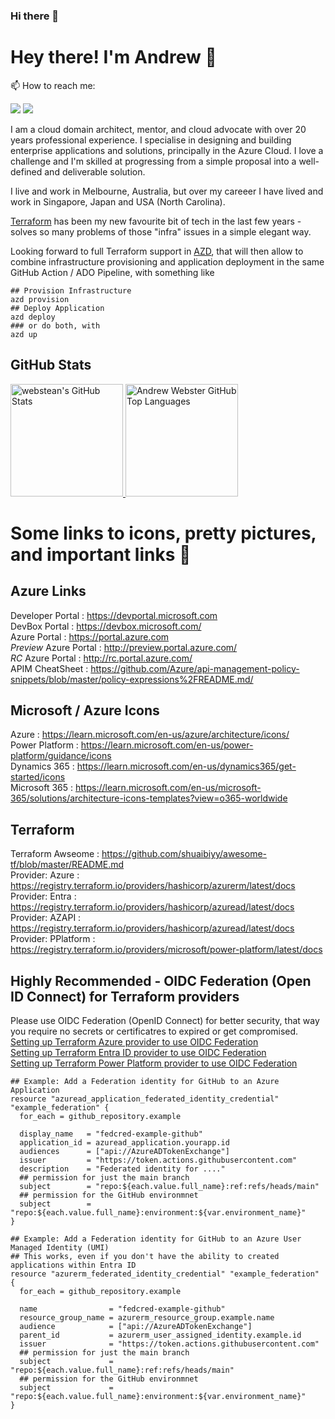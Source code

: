 ### Hi there 👋

# Hey there! I'm Andrew 👋
<!-- <img src="wave.gif" width="26px"> -->

📫 How to reach me:
<p align="left">
    <a href="https://twitter.com/webstean"><img src="https://img.shields.io/badge/-Twitter-2D2B55?style=flat-square&logo=twitter&logoColor=white"/></a>
    <a href="https://www.linkedin.com/in/maketechwork/"><img src="https://img.shields.io/badge/-LinkedIn-2D2B55?style=flat-square&logo=linkedin&logoColor=white"/></a>
</p>

I am a cloud domain architect, mentor, and cloud advocate with over 20 years professional experience. I specialise in designing and building enterprise applications and solutions, principally in the Azure Cloud. I love a challenge and I'm skilled at progressing from a simple proposal into a well-defined and deliverable solution.

I live and work in Melbourne, Australia, but over my careeer I have lived and work in Singapore, Japan and USA (North Carolina).

[Terraform](https://developer.hashicorp.com/terraform/docs) has been my new favourite bit of tech in the last few years - solves so many problems of those "infra" issues in a simple elegant way.

Looking forward to full Terraform support in [AZD](https://github.com/Azure/azure-dev), that will then allow to combine infrastructure provisioning and application deployment in the same GitHub Action / ADO Pipeline, with something like<br>
```shell
## Provision Infrastructure
azd provision
## Deploy Application
azd deploy
### or do both, with
azd up
```

## GitHub Stats

<a href="https://github.com/webstean">
  <img height="180em" src="https://github-readme-stats.vercel.app/api?username=webstean&show_icons=true&theme=shades-of-purple&count_private=true" alt="webstean's GitHub Stats" />
  <img height="180em" src="https://github-readme-stats.vercel.app/api/top-langs/?username=webstean&theme=shades-of-purple&layout=compact" 
    alt="Andrew Webster GitHub Top Languages" />
</a>

<!--
**webstean/webstean** is a ✨ _special_ ✨ repository because its `README.md` (this file) appears on your GitHub profile.

Here are some ideas to get you started:

- 🔭 I’m currently working on ...
- 🌱 I’m currently learning ...
- 👯 I’m looking to collaborate on ...
- 🤔 I’m looking for help with ...
- 💬 Ask me about ...
- 📫 How to reach me: ...
- 😄 Pronouns: ...
- ⚡ Fun fact: ...
-->

# Some links to icons, pretty pictures, and important links 💬

## Azure Links
Developer Portal       : https://devportal.microsoft.com<br> 
DevBox Portal          : https://devbox.microsoft.com/<br> 
Azure Portal           : https://portal.azure.com<br>
*Preview* Azure Portal : http://preview.portal.azure.com/<br>
*RC* Azure Portal      : http://rc.portal.azure.com/<br>
APIM CheatSheet        : https://github.com/Azure/api-management-policy-snippets/blob/master/policy-expressions%2FREADME.md/<br>

## Microsoft / Azure Icons
Azure             : https://learn.microsoft.com/en-us/azure/architecture/icons/<br>
Power Platform    : https://learn.microsoft.com/en-us/power-platform/guidance/icons<br>
Dynamics 365      : https://learn.microsoft.com/en-us/dynamics365/get-started/icons<br>
Microsoft 365     : https://learn.microsoft.com/en-us/microsoft-365/solutions/architecture-icons-templates?view=o365-worldwide<br>

## Terraform 
Terraform Awseome   : https://github.com/shuaibiyy/awesome-tf/blob/master/README.md<br>
Provider: Azure     : https://registry.terraform.io/providers/hashicorp/azurerm/latest/docs<br>
Provider: Entra     : https://registry.terraform.io/providers/hashicorp/azuread/latest/docs<br>
Provider: AZAPI     : https://registry.terraform.io/providers/hashicorp/azuread/latest/docs<br>
Provider: PPlatform : https://registry.terraform.io/providers/microsoft/power-platform/latest/docs<br>

## **Highly Recommended** - OIDC Federation (Open ID Connect) for Terraform providers 
Please use OIDC Federation (OpenID Connect) for better security, that way you require no secrets or certificatres to expired or get compromised.<br>
[Setting up Terraform Azure provider to use OIDC Federation](https://registry.terraform.io/providers/hashicorp/azurerm/latest/docs/guides/service_principal_oidc)<br>
[Setting up Terraform Entra ID provider to use OIDC Federation](https://registry.terraform.io/providers/hashicorp/azuread/latest/docs/guides/service_principal_oidc)<br>
[Setting up Terraform Power Platform provider to use OIDC Federation](https://registry.terraform.io/providers/microsoft/power-platform/latest/docs#authenticating-to-power-platform-using-a-service-principal-with-oidc)<br>

```hcl
## Example: Add a Federation identity for GitHub to an Azure Application 
resource "azuread_application_federated_identity_credential" "example_federation" {
  for_each = github_repository.example

  display_name   = "fedcred-example-github"
  application_id = azuread_application.yourapp.id
  audiences      = ["api://AzureADTokenExchange"]
  issuer         = "https://token.actions.githubusercontent.com"
  description    = "Federated identity for ...."
  ## permission for just the main branch
  subject        = "repo:${each.value.full_name}:ref:refs/heads/main"
  ## permission for the GitHub environmnet
  subject        = "repo:${each.value.full_name}:environment:${var.environment_name}"
}

## Example: Add a Federation identity for GitHub to an Azure User Managed Identity (UMI)
## This works, even if you don't have the ability to created applications within Entra ID 
resource "azurerm_federated_identity_credential" "example_federation" {
  for_each = github_repository.example

  name                = "fedcred-example-github"
  resource_group_name = azurerm_resource_group.example.name
  audience            = ["api://AzureADTokenExchange"]
  parent_id           = azurerm_user_assigned_identity.example.id
  issuer              = "https://token.actions.githubusercontent.com"
  ## permission for just the main branch
  subject             = "repo:${each.value.full_name}:ref:refs/heads/main"
  ## permission for the GitHub environmnet
  subject             = "repo:${each.value.full_name}:environment:${var.environment_name}"
}
```


